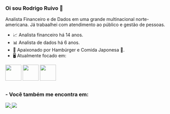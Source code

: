 ### Oi sou Rodrigo Ruivo 👋
Analista Financeiro e de Dados em uma grande multinacional norte-americana. Já trabaalhei com atendimento ao público e gestão de pessoas.

- 📈 Analista financeiro há 14 anos.
- 📊 Analista de dados há 6 anos.
- 🍔 Apaixonado por Hambúrger e Comida Japonesa 🍣.
- 🖥️ Atualmente focado em:

<div style='display: inline'>
  <img width='50' height='50' src="https://cdn.jsdelivr.net/gh/devicons/devicon/icons/python/python-original.svg" />
  <img width='50' height='50' src="https://cdn.jsdelivr.net/gh/devicons/devicon/icons/microsoftsqlserver/microsoftsqlserver-plain-wordmark.svg" />
  <img width='50' height='50' src="https://doutoresdoexcel.com.br/wp-content/uploads/2017/02/social-default-image.png")
</div>

##
  
 ### - Você também me encontra em:
  <a href="https://www.linkedin.com/in/rodrigo-ruivo-a0300a83/">
    <img src="https://img.shields.io/badge/linkedin-%230077B5.svg?style=for-the-badge&logo=linkedin&logoColor=white">
  </a>
  <a href = "https://www.facebook.com/rodrigo.ruivo.56">
    <img src="https://img.shields.io/badge/Facebook-%231877F2.svg?style=for-the-badge&logo=Facebook&logoColor=white">
  </a>
<!--
**RRuivo/RRuivo** is a ✨ _special_ ✨ repository because its `README.md` (this file) appears on your GitHub profile.

Here are some ideas to get you started:

- 🔭 I’m currently working on ...
- 🌱 I’m currently learning ...
- 👯 I’m looking to collaborate on ...
- 🤔 I’m looking for help with ...
- 💬 Ask me about ...
- 📫 How to reach me: ...
- 😄 Pronouns: ...
- ⚡ Fun fact: ...
-->
